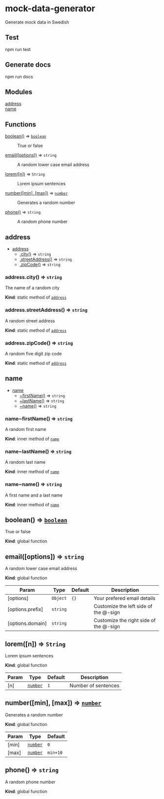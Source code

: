 # mock-data-generator

Generate mock data in Swedish
<a name="module_address"></a>
## Test
npm run test
## Generate docs
npm run docs

## Modules

<dl>
<dt><a href="#module_address">address</a></dt>
<dd></dd>
<dt><a href="#module_name">name</a></dt>
<dd></dd>
</dl>

## Functions

<dl>
<dt><a href="#boolean">boolean()</a> ⇒ <code><a href="#boolean">boolean</a></code></dt>
<dd><p>True or false</p>
</dd>
<dt><a href="#email">email([options])</a> ⇒ <code>string</code></dt>
<dd><p>A random lower case email address</p>
</dd>
<dt><a href="#lorem">lorem([n])</a> ⇒ <code>String</code></dt>
<dd><p>Lorem ipsum sentences</p>
</dd>
<dt><a href="#number">number([min], [max])</a> ⇒ <code><a href="#number">number</a></code></dt>
<dd><p>Generates a random number</p>
</dd>
<dt><a href="#phone">phone()</a> ⇒ <code>string</code></dt>
<dd><p>A random phone number</p>
</dd>
</dl>

<a name="module_address"></a>

## address

* [address](#module_address)
    * [.city()](#module_address.city) ⇒ <code>string</code>
    * [.streetAddress()](#module_address.streetAddress) ⇒ <code>string</code>
    * [.zipCode()](#module_address.zipCode) ⇒ <code>string</code>

<a name="module_address.city"></a>

### address.city() ⇒ <code>string</code>
The name of a random city

**Kind**: static method of [<code>address</code>](#module_address)
<a name="module_address.streetAddress"></a>

### address.streetAddress() ⇒ <code>string</code>
A random street address

**Kind**: static method of [<code>address</code>](#module_address)
<a name="module_address.zipCode"></a>

### address.zipCode() ⇒ <code>string</code>
A random five digit zip code

**Kind**: static method of [<code>address</code>](#module_address)
<a name="module_name"></a>

## name

* [name](#module_name)
    * [~firstName()](#module_name..firstName) ⇒ <code>string</code>
    * [~lastName()](#module_name..lastName) ⇒ <code>string</code>
    * [~name()](#module_name..name) ⇒ <code>string</code>

<a name="module_name..firstName"></a>

### name~firstName() ⇒ <code>string</code>
A random first name

**Kind**: inner method of [<code>name</code>](#module_name)
<a name="module_name..lastName"></a>

### name~lastName() ⇒ <code>string</code>
A random last name

**Kind**: inner method of [<code>name</code>](#module_name)
<a name="module_name..name"></a>

### name~name() ⇒ <code>string</code>
A first name and a last name

**Kind**: inner method of [<code>name</code>](#module_name)
<a name="boolean"></a>

## boolean() ⇒ [<code>boolean</code>](#boolean)
True or false

**Kind**: global function
<a name="email"></a>

## email([options]) ⇒ <code>string</code>
A random lower case email address

**Kind**: global function

| Param | Type | Default | Description |
| --- | --- | --- | --- |
| [options] | <code>Object</code> | <code>{}</code> | Your prefered email details |
| [options.prefix] | <code>string</code> |  | Customize the left side of the @-sign |
| [options.domain] | <code>string</code> |  | Customize the right side of the @-sign |

<a name="lorem"></a>

## lorem([n]) ⇒ <code>String</code>
Lorem ipsum sentences

**Kind**: global function

| Param | Type | Default | Description |
| --- | --- | --- | --- |
| [n] | [<code>number</code>](#number) | <code>1</code> | Number of sentences |

<a name="number"></a>

## number([min], [max]) ⇒ [<code>number</code>](#number)
Generates a random number

**Kind**: global function

| Param | Type | Default |
| --- | --- | --- |
| [min] | [<code>number</code>](#number) | <code>0</code> |
| [max] | [<code>number</code>](#number) | <code>min+10</code> |

<a name="phone"></a>

## phone() ⇒ <code>string</code>
A random phone number

**Kind**: global function
